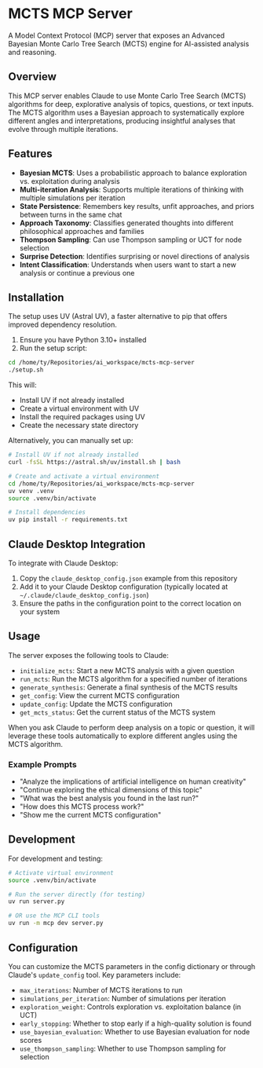 # MCTS MCP Server

A Model Context Protocol (MCP) server that exposes an Advanced Bayesian Monte Carlo Tree Search (MCTS) engine for AI-assisted analysis and reasoning.

## Overview

This MCP server enables Claude to use Monte Carlo Tree Search (MCTS) algorithms for deep, explorative analysis of topics, questions, or text inputs. The MCTS algorithm uses a Bayesian approach to systematically explore different angles and interpretations, producing insightful analyses that evolve through multiple iterations.

## Features

- **Bayesian MCTS**: Uses a probabilistic approach to balance exploration vs. exploitation during analysis
- **Multi-iteration Analysis**: Supports multiple iterations of thinking with multiple simulations per iteration
- **State Persistence**: Remembers key results, unfit approaches, and priors between turns in the same chat
- **Approach Taxonomy**: Classifies generated thoughts into different philosophical approaches and families
- **Thompson Sampling**: Can use Thompson sampling or UCT for node selection
- **Surprise Detection**: Identifies surprising or novel directions of analysis
- **Intent Classification**: Understands when users want to start a new analysis or continue a previous one

## Installation

The setup uses UV (Astral UV), a faster alternative to pip that offers improved dependency resolution.

1. Ensure you have Python 3.10+ installed
2. Run the setup script:

```bash
cd /home/ty/Repositories/ai_workspace/mcts-mcp-server
./setup.sh
```

This will:
- Install UV if not already installed
- Create a virtual environment with UV
- Install the required packages using UV
- Create the necessary state directory

Alternatively, you can manually set up:

```bash
# Install UV if not already installed
curl -fsSL https://astral.sh/uv/install.sh | bash

# Create and activate a virtual environment
cd /home/ty/Repositories/ai_workspace/mcts-mcp-server
uv venv .venv
source .venv/bin/activate

# Install dependencies
uv pip install -r requirements.txt
```

## Claude Desktop Integration

To integrate with Claude Desktop:

1. Copy the `claude_desktop_config.json` example from this repository
2. Add it to your Claude Desktop configuration (typically located at `~/.claude/claude_desktop_config.json`)
3. Ensure the paths in the configuration point to the correct location on your system

## Usage

The server exposes the following tools to Claude:

- `initialize_mcts`: Start a new MCTS analysis with a given question
- `run_mcts`: Run the MCTS algorithm for a specified number of iterations
- `generate_synthesis`: Generate a final synthesis of the MCTS results
- `get_config`: View the current MCTS configuration
- `update_config`: Update the MCTS configuration
- `get_mcts_status`: Get the current status of the MCTS system

When you ask Claude to perform deep analysis on a topic or question, it will leverage these tools automatically to explore different angles using the MCTS algorithm.

### Example Prompts

- "Analyze the implications of artificial intelligence on human creativity"
- "Continue exploring the ethical dimensions of this topic"
- "What was the best analysis you found in the last run?"
- "How does this MCTS process work?"
- "Show me the current MCTS configuration"

## Development

For development and testing:

```bash
# Activate virtual environment
source .venv/bin/activate

# Run the server directly (for testing)
uv run server.py

# OR use the MCP CLI tools
uv run -m mcp dev server.py
```

## Configuration

You can customize the MCTS parameters in the config dictionary or through Claude's `update_config` tool. Key parameters include:

- `max_iterations`: Number of MCTS iterations to run
- `simulations_per_iteration`: Number of simulations per iteration
- `exploration_weight`: Controls exploration vs. exploitation balance (in UCT)
- `early_stopping`: Whether to stop early if a high-quality solution is found
- `use_bayesian_evaluation`: Whether to use Bayesian evaluation for node scores
- `use_thompson_sampling`: Whether to use Thompson sampling for selection
